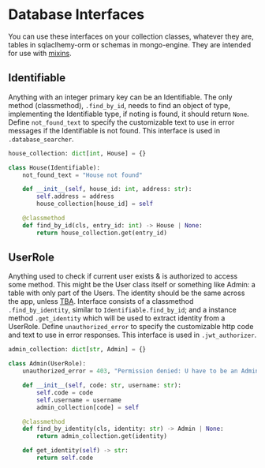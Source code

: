 # Database Interfaces
You can use these interfaces on your collection classes, whatever they are, tables in sqlaclhemy-orm or schemas in mongo-engine. They are intended for use with [mixins](./decorator-mixins).

## Identifiable
Anything with an integer primary key can be an Identifiable. The only method (classmethod), `.find_by_id`, needs to find an object of type, implementing the Identifiable type, if noting is found, it should return `None`. Define `not_found_text` to specify the customizable text to use in error messages if the Identifiable is not found. This interface is used in `.database_searcher`.

```py
house_collection: dict[int, House] = {}

class House(Identifiable):
    not_found_text = "House not found"

    def __init__(self, house_id: int, address: str):
        self.address = address
        house_collection[house_id] = self

    @classmethod
    def find_by_id(cls, entry_id: int) -> House | None:
        return house_collection.get(entry_id)
```

## UserRole
Anything used to check if current user exists & is authorized to access some method. This might be the User class itself or something like Admin: a table with only part of the Users. The identity should be the same across the app, unless [TBA](). Interface consists of a classmethod `.find_by_identity`, similar to `Identifiable.find_by_id`; and a instance method `.get_identity` which will be used to extract identity from a UserRole. Define `unauthorized_error` to specify the customizable http code and text to use in error responses. This interface is used in `.jwt_authorizer`.

```py
admin_collection: dict[str, Admin] = {}

class Admin(UserRole):
    unauthorized_error = 403, "Permission denied: U have to be an Admin!"

    def __init__(self, code: str, username: str):
        self.code = code
        self.username = username
        admin_collection[code] = self

    @classmethod
    def find_by_identity(cls, identity: str) -> Admin | None:
        return admin_collection.get(identity)

    def get_identity(self) -> str:
        return self.code
```
